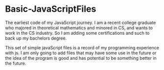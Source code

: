 # Basic-JavaScriptFiles
The earliest code of my JavaScript journey.  I am a recent college graduate who majored in theoretical mathematics and minored in CS, and wants to work in 
the CS industry.  So I am adding some certifications and such to back up my bachelors degree.

This set of simple javaScript files is a record of my programming experience with js.  I am only going to add files that may have some use in the future or the 
idea of the program is good and has potential to be something better in the future.
